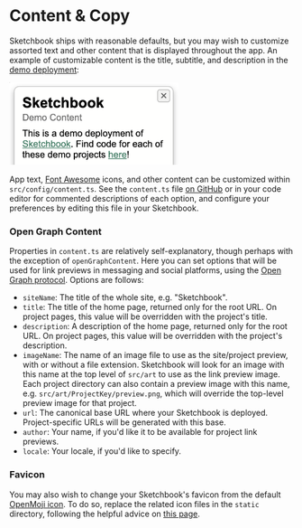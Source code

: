 # Content & Copy

Sketchbook ships with reasonable defaults, but you may wish to customize assorted text and other content that is displayed throughout the app. An example of customizable content is the title, subtitle, and description in the [demo deployment](https://demo.skbk.cc):

<img src="media/demo-content.png" style="width: 300px" />

App text, [Font Awesome](https://fontawesome.com/) icons, and other content can be customized within `src/config/content.ts`. See the `content.ts` file [on GitHub](https://github.com/flatpickles/sketchbook/blob/main/src/config/content.ts) or in your code editor for commented descriptions of each option, and configure your preferences by editing this file in your Sketchbook.

### Open Graph Content

Properties in `content.ts` are relatively self-explanatory, though perhaps with the exception of `openGraphContent`. Here you can set options that will be used for link previews in messaging and social platforms, using the [Open Graph protocol](https://ogp.me/). Options are follows:

-   `siteName`: The title of the whole site, e.g. "Sketchbook".
-   `title`: The title of the home page, returned only for the root URL. On project pages, this value will be overridden with the project's title.
-   `description`: A description of the home page, returned only for the root URL. On project pages, this value will be overridden with the project's description.
-   `imageName`: The name of an image file to use as the site/project preview, with or without a file extension. Sketchbook will look for an image with this name at the top level of `src/art` to use as the link preview image. Each project directory can also contain a preview image with this name, e.g. `src/art/ProjectKey/preview.png`, which will override the top-level preview image for that project.
-   `url`: The canonical base URL where your Sketchbook is deployed. Project-specific URLs will be generated with this base.
-   `author`: Your name, if you'd like it to be available for project link previews.
-   `locale`: Your locale, if you'd like to specify.

### Favicon

You may also wish to change your Sketchbook's favicon from the default [OpenMoji icon](https://openmoji.org/library/emoji-1F5BC/). To do so, replace the related icon files in the `static` directory, following the helpful advice on [this page](https://medium.com/swlh/are-you-using-svg-favicons-yet-a-guide-for-modern-browsers-836a6aace3df).
